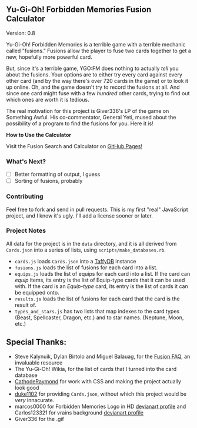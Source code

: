 ## Yu-Gi-Oh! Forbidden Memories Fusion Calculator

Version: 0.8

Yu-Gi-Oh! Forbidden Memories is a terrible game with a terrible mechanic called
"fusions." Fusions allow the player to fuse two cards together to get a new,
hopefully more powerful card.

But, since it's a terrible game, YGO:FM does nothing to actually _tell_ you
about the fusions. Your options are to either try every card against every other
card (and by the way there's over 720 cards in the game) or to look it up
online. Oh, and the game doesn't try to record the fusions at all. And since
one card might fuse with a few _hundred_ other cards, trying to find out which
ones are worth it is tedious.

The real motivation for this project is Giver336's LP of the game on Something
Awful. His co-commentator, General Yeti, mused about the possibility of a
program to find the fusions for you. Here it is!

**How to Use the Calculator**

Visit the Fusion Search and Calculator on [GitHub
Pages!](https://kaptanultros.github.io/YGO-FM-FusionCalc/)

### What's Next?

-   [ ] Better formatting of output, I guess
-   [ ] Sorting of fusions, probably

### Contributing

Feel free to fork and send in pull requests. This is my first "real" JavaScript
project, and I know it's ugly. I'll add a license sooner or later.

### Project Notes

All data for the project is in the `data` directory, and it is all derived from
`Cards.json` into a series of lists, using `scripts/make_databases.rb`.

-   `cards.js` loads `Cards.json` into a [TaffyDB](http://www.taffydb.com/)
    instance
-   `fusions.js` loads the list of fusions for each card into a list.
-   `equips.js` loads the list of equips for each card into a list. If the card
    can _equip_ items, its entry is the list of Equip-type cards that it can be
    used with. If the card is an _Equip-type_ card, its entry is the list of cards
    it can be equipped onto.
-   `results.js` loads the list of fusions for each card that the card is the
    result of.
-   `types_and_stars.js` has two lists that map indexes to the card types (Beast,
    Spellcaster, Dragon, etc.) and to star names. (Neptune, Moon, etc.)

## Special Thanks:

-   Steve Kalynuik, Dylan Birtolo and Miguel Balauag, for the [Fusion
    FAQ](https://www.gamefaqs.com/ps/561010-yu-gi-oh-forbidden-memories/faqs/16613), an invaluable resource
-   The Yu-Gi-Oh! Wikia, for the list of cards that I turned into the card
    database
-   [CathodeRaymond](https://github.com/CathodeRaymond) for work with CSS and making the project actually look good
-   [duke1102](https://github.com/duke1102) for providing `Cards.json`, without which this project would be
    _very_ innacurate.
-   marcos0000 for Forbidden Memories Logo in HD [devianart profile](https://www.deviantart.com/marcos0000) and Carlos123321 for vrains background [devianart profile](https://www.deviantart.com/carlos123321)
-   Giver336 for the .gif
